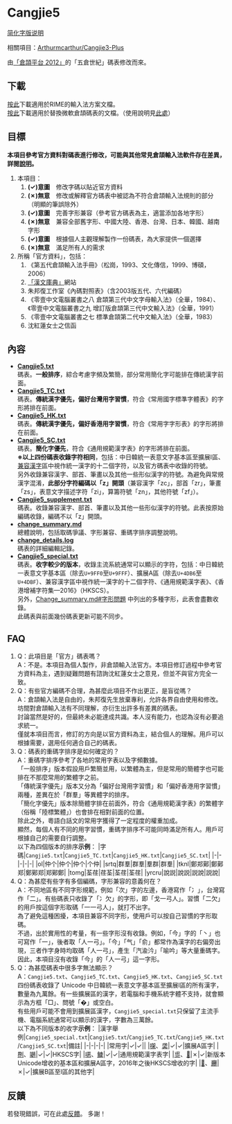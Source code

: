 # Cangjie5

[简化字版说明](https://github.com/Jackchows/Cangjie5/blob/master/README-hans.md)

相關項目：[Arthurmcarthur/Cangjie3-Plus](https://github.com/Arthurmcarthur/Cangjie3-Plus)

由[「倉頡平台 2012」](https://chinesecj.com/forum/forum.php?mod=viewthread&tid=2596)的「五倉世紀」碼表修改而來。

## 下載
[按此](https://github.com/Jackchows/Cangjie5/releases/download/v3.1/RimeData_20240201_Cangjie5.7z)下載適用於RIME的輸入法方案文檔。<br />
[按此](https://github.com/Jackchows/Cangjie5/releases/download/v3.1/MSCJData_20240218_Cangjie5.7z)下載適用於替換微軟倉頡碼表的文檔。（使用說明見[此處](http://www.chinesecj.com/forum/forum.php?mod=viewthread&tid=194346)）

## 目標

**本項目參考官方資料對碼表進行修改，可能與其他常見倉頡輸入法軟件存在差異，詳閱[說明](https://github.com/Jackchows/Cangjie5/blob/master/change_summary.md#%E4%B8%BB%E8%A6%81%E6%94%B9%E7%A2%BC%E8%AA%AA%E6%98%8E%E5%8F%8A%E7%88%AD%E8%AD%B0%E5%8F%96%E7%A2%BC)。**<br />
1. 本項目：
	1. **(✓)意圖**　修改字碼以貼近官方資料
	2. **(✗)無意**　修改或解釋官方碼表中被認為不符合倉頡輸入法規則的部分（明顯的筆誤除外）
	3. **(✓)意圖**　完善字形兼容（參考官方碼表為主，適當添加各地字形）
	4. **(✗)無意**　兼容全部舊字形、中國大陸、香港、台灣、日本、韓國、越南字形
	5. **(✓)意圖**　根據個人主觀理解製作一份碼表，為大家提供一個選擇
	6. **(✗)無意**　滿足所有人的需求
2. 所稱「官方資料」，包括：
	1. 《第五代倉頡輸入法手冊》（松崗，1993、文化傳信，1999、博碩，2006）
	2. [「漢文庫典」](http://chidic.eduhk.hk/)網站
	3. 朱邦復工作室《內碼對照表》（含2003版五代、六代編碼）
	4. 《零壹中文電腦叢書之八 倉頡第三代中文字母輸入法》（全華，1984）、《零壹中文電腦叢書之九 增訂版倉頡第三代中文輸入法》（全華，1991）
	5. 《零壹中文電腦叢書之七 標準倉頡第二代中文輸入法》（全華，1983）
	6. 沈紅蓮女士之信函

## 內容

- **[Cangjie5.txt](https://github.com/Jackchows/Cangjie5/blob/master/Cangjie5.txt)**<br />
碼表。**一般排序**，綜合考慮字頻及繁簡，部分常用簡化字可能排在傳統漢字前面。<br />
- **[Cangjie5_TC.txt](https://github.com/Jackchows/Cangjie5/blob/master/Cangjie5_TC.txt)**<br />
碼表。**傳統漢字優先，偏好台灣用字習慣**，符合《常用國字標準字體表》的字形將排在前面。<br />
- **[Cangjie5_HK.txt](https://github.com/Jackchows/Cangjie5/blob/master/Cangjie5_HK.txt)**<br />
碼表。**傳統漢字優先，偏好香港用字習慣**，符合《常用字字形表》的字形將排在前面。<br />
- **[Cangjie5_SC.txt](https://github.com/Jackchows/Cangjie5/blob/master/Cangjie5_SC.txt)**<br />
碼表。**簡化字優先**，符合《通用規範漢字表》的字形將排在前面。<br />
**※以上四份碼表收錄字符相同**，包括：中日韓統一表意文字基本區至擴展I區、[兼容漢字](https://zh.wikipedia.org/wiki/%E4%B8%AD%E6%97%A5%E9%9F%93%E7%9B%B8%E5%AE%B9%E8%A1%A8%E6%84%8F%E6%96%87%E5%AD%97)區中視作統一漢字的十二個字符，以及官方碼表中收錄的符號。<br />
另外收錄兼容漢字、部首、筆畫以及其他一些形似漢字的符號。為避免與常規漢字混淆，**此部分字符編碼以「z」開頭**（兼容漢字「zc」，部首「zr」，筆畫「zs」，表意文字描述字符「zi」，算籌符號「zn」，其他符號「zf」）。
- **[Cangjie5_supplement.txt](https://github.com/Jackchows/Cangjie5/blob/master/Cangjie5_supplement.txt)**<br />
碼表。收錄兼容漢字、部首、筆畫以及其他一些形似漢字的符號。此表按原始編碼收錄，編碼不以「z」開頭。<br />
- **[change_summary.md](https://github.com/Jackchows/Cangjie5/blob/master/change_summary.md)**<br />
總體說明，包括取碼爭議、字形兼容、重碼字排序調整說明。
- **[change_details.log](https://github.com/Jackchows/Cangjie5/blob/master/change_details.log)**<br />
碼表的詳細編輯記錄。
- **[Cangjie5_special.txt](https://github.com/Jackchows/Cangjie5/blob/master/Cangjie5_special.txt)**<br />
碼表。**收字較少的版本**，收錄主流系統通常可以顯示的字符，包括：中日韓統一表意文字基本區（除去`U+9FF0`至`U+9FFF`）、擴展A區（除去`U+4DB6`至`U+4DBF`）、兼容漢字區中視作統一漢字的十二個字符、《通用規範漢字表》、《香港增補字符集—2016》（HKSCS）。<br />
另外，[Change_summary.md#字形問題](https://github.com/Jackchows/Cangjie5/blob/master/change_summary.md#%E5%AD%97%E5%BD%A2%E5%95%8F%E9%A1%8C) 中列出的多種字形，此表會盡數收錄。<br />
此碼表與前面幾份碼表更新可能不同步。

## FAQ

1. Q：此項目是「官方」碼表嗎？<br />
   A：不是。本項目為個人製作，非倉頡輸入法官方。本項目修訂過程中參考官方資料為主，遇到疑難問題有諮詢沈紅蓮女士之意見，但並不與官方完全一致。
2. Q：有些官方編碼不合理，為甚麼此項目不作出更正，是盲從嗎？<br />
   A：倉頡輸入法是自由的，朱邦復先生放棄專利，允許各界自由使用和修改。坊間對倉頡輸入法有不同理解，亦衍生出許多有差異的碼表。<br />
    討論當然是好的，但最終未必能達成共識。本人沒有能力，也認為沒有必要追求統一。<br />
    僅就本項目而言，修訂的方向是以官方資料為主，結合個人的理解。用戶可以根據需要，選用任何適合自己的碼表。<br />
3. Q：碼表的重碼字排序是如何確定的？<br />
   A：重碼字排序參考了各地的常用字表以及字頻數據。<br />
   「一般排序」版本假設用戶繁簡並用，以繁體為主，但是常用的簡體字也可能排在不那麼常用的繁體字之前。<br />
   「傳統漢字優先」版本又分為「偏好台灣用字習慣」和「偏好香港用字習慣」兩種，差異在於「群羣」等異體字的排序。<br />
   「簡化字優先」版本除簡體字排在前面外，符合《通用規範漢字表》的繁體字（俗稱「陸標繁體」）也會排在相對前面的位置。<br />
   除此之外，粵語白話文的常用字獲得了一定程度的權重加成。<br />
   顯然，每個人有不同的用字習慣，重碼字排序不可能同時滿足所有人。用戶可根據自己的需要自行調整。<br />
   以下為四個版本的排序**示例**：
   |字碼|`Cangjie5.txt`|`Cangjie5_TC.txt`|`Cangjie5_HK.txt`|`Cangjie5_SC.txt`|
   |-|-|-|-|-|
   |ol|仲个|仲个|仲个|个仲|
   |srtq|群羣|群羣|羣群|群羣|
   |tknl|鄭郑鄚|鄭鄚郑|鄭鄚郑|郑鄚鄭|
   |tomg|荃荏|荏荃|荃荏|荃荏|
   |yrcru|說説|說説|説說|説說|
4. Q：為甚麼有些字有多個編碼，字形兼容的意義何在？<br />
   A：不同地區有不同字形規範，例如「次」字的左邊，香港寫作「冫」，台灣寫作「二」。有些碼表只收錄了「冫欠」的字形，即「戈一弓人」。習慣「二欠」的用戶按這個字形取碼「一一弓人」，就打不出字。<br />
   為了避免這種困擾，本項目兼容不同字形，使用戶可以按自己習慣的字形取碼。<br />
   不過，出於實用性的考量，有一些字形沒有收錄。例如，「今」字的「丶」也可寫作「一」，後者取「人一弓」。「今」「气」「俞」都常作為漢字的右偏旁出現，三者作字身時均取碼「人一弓」，產生「汽渝汵」「喻吟」等大量重碼字。因此，本項目沒有收錄「今」的「人一弓」這一字形。
5. Q：為甚麼碼表中很多字無法顯示？<br />
   A：`Cangjie5.txt`、`Cangjie5_TC.txt`、`Cangjie5_HK.txt`、`Cangjie5_SC.txt`四份碼表收錄了 Unicode 中日韓統一表意文字基本區至擴展I區的所有漢字，數量為九萬餘。有一些擴展區的漢字，若電腦和手機系統字體不支持，就會顯示為方框「□」、問號「�」或空白。<br />
   有些用戶可能不會用到擴展區漢字，`Cangjie5_special.txt`只保留了主流手機、電腦系統通常可以顯示的漢字，字數為三萬餘。<br />
   以下為不同版本的收字**示例**：
   |漢字舉例|`Cangjie5_special.txt`|`Cangjie5.txt`/`Cangjie5_TC.txt`/`Cangjie5_HK.txt`/`Cangjie5_SC.txt`|備註|
   |-|-|-|-|
   |常用字|✓|✓||
   |[㗎](https://zi.tools/zi/%E3%97%8E)、[䶮](https://zi.tools/zi/%E4%B6%AE)|✓|✓|擴展A區字|
   |[𠝹](https://zi.tools/zi/%F0%A0%9D%B9)、[𡁻](https://zi.tools/zi/%F0%A1%81%BB)|✓|✓|HKSCS字|
   |[𫫇](https://zi.tools/zi/%F0%AB%AB%87)、[𩾌](https://zi.tools/zi/%F0%A9%BE%8C)|✓|✓|通用規範漢字表字|
   |[鿿](https://zi.tools/zi/%E9%BF%BF)、[𫬷](https://zi.tools/zi/%F0%AB%AC%B7)|✗|✓|新版本Unicode增收的基本區和擴展A區字，2016年之後HKSCS增收的字|
   |[𪠽](https://zi.tools/zi/%F0%AA%A0%BD)、[𰻞](https://zi.tools/zi/%F0%B0%BB%9E)|✗|✓|擴展B區至I區的其他字|

## 反饋

若發現錯誤，可在此處[反饋](https://github.com/Jackchows/Cangjie5/issues/new)。
多謝！
